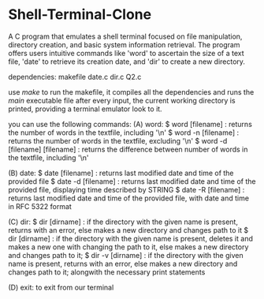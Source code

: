 # Shell-Terminal-Clone
A C program that emulates a shell terminal focused on file manipulation, directory creation, and basic system information retrieval. The program offers users intuitive commands like 'word' to ascertain the size of a text file, 'date' to retrieve its creation date, and 'dir' to create a new directory.

dependencies: makefile date.c dir.c Q2.c

use *make* to run the makefile, it compiles all the dependencies and runs the *main* executable file
after every input, the current working directory is printed, providing a terminal emulator look to it.

you can use the following commands:
(A) word: 
	$ word [filename] : returns the number of words in the textfile, including '\n'
	$ word -n [filename] : returns the number of words in the textfile, excluding '\n'
	$ word -d [filename] [filename] : returns the difference between number of words in the textfile, including '\n'

(B) date:
	$ date [filename] : returns last modified date and time of the provided file
	$ date -d [filename] : returns last modified date and time of the provided file,
						displaying time described by STRING
	$ date -R [filename] : returns last modified date and time of the provided file, 
						with date and time in RFC 5322 format

(C) dir:
	$ dir [dirname] : if the directory with the given name is present, returns with an error, 
					else makes a new directory and changes path to it
	$ dir [dirname] : if the directory with the given name is present, deletes it and makes a new one with changing the path to it, 
					else makes a new directory and changes path to it; 
	$ dir -v [dirname] : if the directory with the given name is present, returns with an error, 
					else makes a new directory and changes path to it; 
					alongwith the necessary print statements

(D) exit: to exit from our terminal